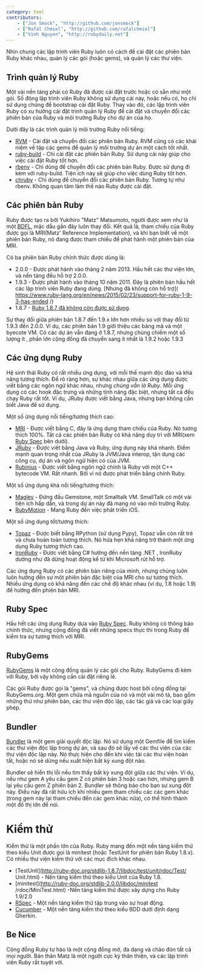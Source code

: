 ```yaml
---
category: tool
contributors:
    - ["Jon Smock", "http://github.com/jonsmock"]
    - ["Rafal Chmiel", "http://github.com/rafalchmiel"]
    - ["Vinh Nguyen", "http://rubydaily.net"]
---
```


Nhìn chung các lập trình viên Ruby luôn có cách để cài đặt các phiên bản
Ruby khác nhau, quản lý các gói (hoặc gems), và quản lý các thư viện.

## Trình quản lý Ruby

Một vài nền tảng phải có Ruby đã được cài đặt trước hoặc có sẵn như một gói.
Số đông lập trình viên Ruby không sử dụng cái này, hoặc nếu có, họ chỉ sử
dụng chúng để bootstrap cài đặt Ruby. Thay vào đó, các lập trình viên Ruby
có xu hướng cài đặt trình quản lý Ruby để cài đặt và chuyển đổi các phiên
bản của Ruby và môi trường Ruby cho dự án của họ.

Dưới đây là các trình quản lý môi trường Ruby nổi tiếng:

* [RVM](https://rvm.io/) - Cài đặt và chuyển đổi các phiên bản Ruby. RVM cũng
  có các khái niệm về tập các gems để quản lý môi trường dự án một
  cách tốt nhất.
* [ruby-build](https://github.com/sstephenson/ruby-build) - Chỉ cài đặt các
  phiên bản Ruby. Sử dụng cái này giúp cho việc cài đặt Ruby tốt hơn.
* [rbenv](https://github.com/sstephenson/rbenv) - Chỉ dùng để chuyển đổi các
  phiên bản Ruby. Được sử dụng đi kèm với ruby-build. Tiện ích này sẽ giúp
  cho việc dùng Ruby tốt hơn.
* [chruby](https://github.com/postmodern/chruby) - Chỉ dùng để chuyển đổi các
  phiên bản Ruby. Tương tự như rbenv. Không quan tâm làm thế nào Ruby được
  cài đặt.

## Các phiên bản Ruby

Ruby được tạo ra bởi Yukihiro "Matz" Matsumoto, người được xem như là một
[BDFL](https://en.wikipedia.org/wiki/Benevolent_Dictator_for_Life), mặc dầu gần
đây luôn thay đổi. Kết quả là, tham chiếu của Ruby được gọi là MRI(Matz'
Reference Implementation), và khi bạn biết về một phiên bản Ruby, nó đang
được tham chiếu để phát hành một phiên bản của MRI.

Có ba phiên bản Ruby chính thức được dùng là:

* 2.0.0 - Được phát hành vào tháng 2 năm 2013. Hầu hết các thư viện lớn, và
nền tảng đều hỗ trợ 2.0.0.
* 1.9.3 - Được phát hành vào tháng 10 năm 2011. Đây là phiên bản hầu hết các
lập trình viên Ruby đang dùng. [Nhưng đã không còn hỗ trợ](
  https://www.ruby-lang.org/en/news/2015/02/23/support-for-ruby-1-9-3-has-ended
  /)
* 1.8.7 - [Ruby 1.8.7 đã không còn được sử dụng](
  http://www.ruby-lang.org/en/news/2013/06/30/we-retire-1-8-7/).

Sự thay đổi giữa phiên bản 1.8.7 đến 1.9.x lớn hơn nhiều so với thay đổi từ
1.9.3 đến 2.0.0. Ví dụ, các phiên bản 1.9 giới thiệu các bảng mã và một
byecote VM. Có các dự án vẫn đang ở 1.8.7, nhưng chúng chiếm một số lượng ít
, phần lớn cộng đồng đã chuyển sang ít nhất là 1.9.2 hoặc 1.9.3

## Các ứng dụng Ruby

Hệ sinh thái Ruby có rất nhiều ứng dụng, với mỗi thế mạnh độc đáo và khả
năng tương thích. Để rõ ràng hơn, sự khác nhau giữa các ứng dụng được viết
bằng các ngôn ngữ khác nhau, nhưng *chúng vẫn là Ruby*.
Mỗi ứng dụng có các hook đặc trưng và những tính năng đặc biệt, nhưng tất cả
đều chạy Ruby rất tốt. Ví dụ, JRuby được viết bằng Java, nhưng bạn không
cần biết Java để sử dụng.

Một số ứng dụng nổi tiếng/tương thích cao:

* [MRI](https://github.com/ruby/ruby) - Được viết bằng C, đây là ứng dụng
  tham chiếu của Ruby. Nó tương thích 100%. Tất cả các phiên bản Ruby có khả
  năng duy trì với MRI(xem [Ruby Spec](#ruby-spec) bên dưới).
* [JRuby](http://jruby.org/) - Được viết bằng Java và Ruby, ứng dụng này khá
  nhanh. Điểm mạnh quan trọng nhất của JRuby là JVM/Java interop, tận dụng
  các công cụ, dự án và ngôn ngữ hiện có của JVM.
* [Rubinius](http://rubini.us/) - Được viết bằng ngôn ngữ chính là Ruby với
  một C++ bytecode VM. Rất nhanh. Bởi vì nó được phát triển bằng chính Ruby.

Một số ứng dụng khá nổi tiếng/tương thích:

* [Maglev](http://maglev.github.io/) - Đứng đầu Gemstone, một Smalltalk VM.
  SmallTalk có một vài tiện ích hấp dẫn, và trong dự án này đã mang nó vào
  môi trường Ruby.
* [RubyMotion](http://www.rubymotion.com/) - Mang Ruby đến việc phát triển iOS.

Một số ứng dụng tốt/tương thích:

* [Topaz](http://topazruby.com/) - Được biết bằng RPython (sử dụng Pypy),
  Topaz vẫn còn rất trẻ và chưa hoàn toàn tương thích. Nó hứa hẹn khả năng
  trở thành một ứng dụng Ruby tương thích cao.
* [IronRuby](http://ironruby.net/) - Được viết bằng C# hướng đến nền tảng .NET
  , IronRuby dường như đã dừng hoạt động kể từ khi Microsoft rút hỗ trợ.

Các ứng dụng Ruby có các phiên bản riêng của mình, nhưng chúng luôn luôn
hướng đến sự một phiên bản đặc biệt của MRI cho sự tương thích. Nhiều ứng
dụng có khả năng đến các chế độ khác nhau (ví dụ, 1.8 hoặc 1.9) để hướng đến
phiên bản MRI.

## Ruby Spec

Hầu hết các ứng dụng Ruby dựa vào [Ruby Spec](https://github.com/ruby/spec). Ruby không
có thông báo chính thức, nhưng cộng đồng đã viết những specs thực thi trong
Ruby để kiểm tra sự tương thích với MRI.

## RubyGems

[RubyGems](http://rubygems.org/) là một cộng đồng quản lý các gói cho Ruby.
RubyGems đi kèm với Ruby, bởi vậy không cần cài đặt riêng lẻ.

Các gói Ruby được gọi là "gems", và chúng được host bởi cộng đồng tại
RubyGems.org. Một gem chứa mã nguồn của nó và một vài mô tả, bao gồm những
thứ như phiên bản, các thư viện độc lập, các tác giả và các loại giấy phép.

## Bundler

[Bundler](http://bundler.io/) là một gem giải quyết độc lập. Nó sử dụng một
Gemfile để tìm kiếm các thư viện độc lập trong dự án, và sau đó sẽ lấy về
các thư viện của các thư viện độc lập này. Nó thực hiện cho đến khi việc
tải các thư viện hoàn tất, hoặc nó sẽ dừng nếu xuất hiện bất kỳ xung đột nào.

Bundler sẽ hiển thị lỗi nếu tìm thấy bất kỳ xung đột giữa các thư viện. Ví
dụ, nếu như gem A yêu cầu gem Z có phiên bản 3 hoặc cao hơn, nhưng gem B lại
yêu cầu gem Z phiên bản 2. Bundler sẽ thông báo cho bạn sự xung đột này.
Điều này đã rất hữu ích khi nhiều gem tham chiếu các các gem khác (trong
gem này lại tham chiếu đến các gem khác nữa), có thể hình thành một đồ thị
lớn để nói.

# Kiểm thử

Kiểm thử là một phần lớn của Ruby. Ruby mang đến một nền tảng kiểm thử theo
kiểu Unit được gọi là minitest (hoặc TestUnit for phiên bản Ruby 1.8.x).
Có nhiều thư viện kiểm thử với các mục đích khác nhau.

* [TestUnit](http://ruby-doc.org/stdlib-1.8.7/libdoc/test/unit/rdoc/Test/
  Unit.html) - Nền tảng kiểm thử theo kiểu Unit của Ruby 1.8.
* [minitest](http://ruby-doc.org/stdlib-2.0.0/libdoc/minitest
  /rdoc/MiniTest.html) -Nền tảng kiểm thử được xây dựng cho Ruby 1.9/2.0
* [RSpec](http://rspec.info/) - Một nền tảng kiểm thử tập trung vào sự
  hoạt động.
* [Cucumber](http://cukes.info/) - Một nền tảng kiểm thử theo kiểu BDD dưới
  định dạng Gherkin.

## Be Nice

Cộng đồng Ruby tự hào là một cộng đồng mở, đa dạng và chào đón tất cả mọi
người. Bản thân Matz là một người cực kỳ thân thiện, và các lập trình viên
Ruby rất tuyệt vời.
